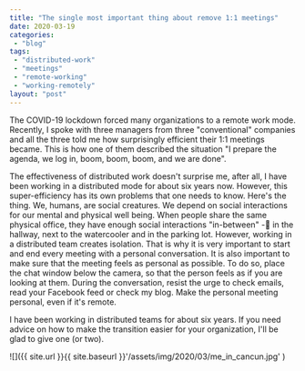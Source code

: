 ```yaml
---
title: "The single most important thing about remove 1:1 meetings"
date: 2020-03-19
categories: 
 - "blog"
tags: 
 - "distributed-work"
 - "meetings"
 - "remote-working"
 - "working-remotely"
layout: "post"
---
```


The COVID-19 lockdown forced many organizations to a remote work mode. Recently, I spoke with three managers from three "conventional" companies and all the three told me how surprisingly efficient their 1:1 meetings became. This is how one of them described the situation "I prepare the agenda, we log in, boom, boom, boom, and we are done".

The effectiveness of distributed work doesn't surprise me, after all, I have been working in a distributed mode for about six years now. However, this super-efficiency has its own problems that one needs to know. Here's the thing. We, humans, are social creatures. We depend on social interactions for our mental and physical well being. When people share the same physical office, they have enough social interactions "in-between" - in the hallway, next to the watercooler and in the parking lot. However, working in a distributed team creates isolation. That is why it is very important to start and end every meeting with a personal conversation. It is also important to make sure that the meeting feels as personal as possible. To do so, place the chat window below the camera, so that the person feels as if you are looking at them. During the conversation, resist the urge to check emails, read your Facebook feed or check my blog. Make the personal meeting personal, even if it's remote.

I have been working in distributed teams for about six years. If you need advice on how to make the transition easier for your organization, I'll be glad to give one (or two).

![]({{ site.url }}{{ site.baseurl }}'/assets/img/2020/03/me_in_cancun.jpg' )
